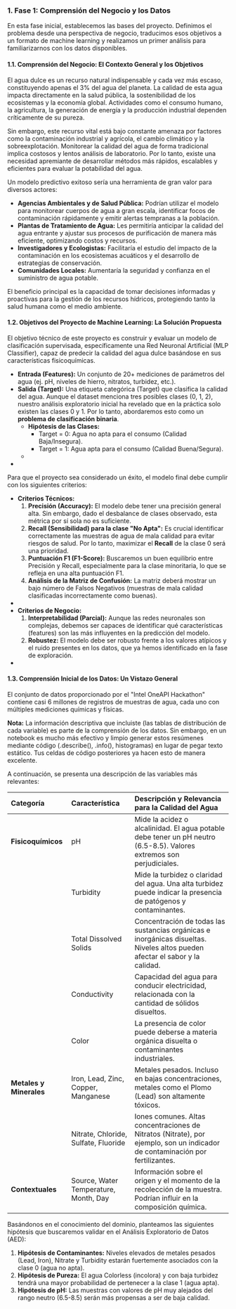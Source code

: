 ### **1\. Fase 1: Comprensión del Negocio y los Datos**

En esta fase inicial, establecemos las bases del proyecto. Definimos el problema desde una perspectiva de negocio, traducimos esos objetivos a un formato de machine learning y realizamos un primer análisis para familiarizarnos con los datos disponibles.

#### **1.1. Comprensión del Negocio: El Contexto General y los Objetivos**

El agua dulce es un recurso natural indispensable y cada vez más escaso, constituyendo apenas el 3% del agua del planeta. La calidad de esta agua impacta directamente en la salud pública, la sostenibilidad de los ecosistemas y la economía global. Actividades como el consumo humano, la agricultura, la generación de energía y la producción industrial dependen críticamente de su pureza.

Sin embargo, este recurso vital está bajo constante amenaza por factores como la contaminación industrial y agrícola, el cambio climático y la sobreexplotación. Monitorear la calidad del agua de forma tradicional implica costosos y lentos análisis de laboratorio. Por lo tanto, existe una necesidad apremiante de desarrollar métodos más rápidos, escalables y eficientes para evaluar la potabilidad del agua.

Un modelo predictivo exitoso sería una herramienta de gran valor para diversos actores:

* **Agencias Ambientales y de Salud Pública:** Podrían utilizar el modelo para monitorear cuerpos de agua a gran escala, identificar focos de contaminación rápidamente y emitir alertas tempranas a la población.  
* **Plantas de Tratamiento de Agua:** Les permitiría anticipar la calidad del agua entrante y ajustar sus procesos de purificación de manera más eficiente, optimizando costos y recursos.  
* **Investigadores y Ecologistas:** Facilitaría el estudio del impacto de la contaminación en los ecosistemas acuáticos y el desarrollo de estrategias de conservación.  
* **Comunidades Locales:** Aumentaría la seguridad y confianza en el suministro de agua potable.

El beneficio principal es la capacidad de tomar decisiones informadas y proactivas para la gestión de los recursos hídricos, protegiendo tanto la salud humana como el medio ambiente.

#### **1.2. Objetivos del Proyecto de Machine Learning: La Solución Propuesta**

El objetivo técnico de este proyecto es construir y evaluar un modelo de clasificación supervisada, específicamente una Red Neuronal Artificial (MLP Classifier), capaz de predecir la calidad del agua dulce basándose en sus características fisicoquímicas.

* **Entrada (Features):** Un conjunto de 20+ mediciones de parámetros del agua (ej. pH, niveles de hierro, nitratos, turbidez, etc.).  
* **Salida (Target):** Una etiqueta categórica (Target) que clasifica la calidad del agua. Aunque el dataset menciona tres posibles clases (0, 1, 2), nuestro análisis exploratorio inicial ha revelado que en la práctica solo existen las clases 0 y 1\. Por lo tanto, abordaremos esto como un **problema de clasificación binaria**.  
  * **Hipótesis de las Clases:**  
    * Target \= 0: Agua no apta para el consumo (Calidad Baja/Insegura).  
    * Target \= 1: Agua apta para el consumo (Calidad Buena/Segura).  
  *   
* 

Para que el proyecto sea considerado un éxito, el modelo final debe cumplir con los siguientes criterios:

* **Criterios Técnicos:**  
  1. **Precisión (Accuracy):** El modelo debe tener una precisión general alta. Sin embargo, dado el desbalance de clases observado, esta métrica por sí sola no es suficiente.  
  2. **Recall (Sensibilidad) para la clase "No Apta":** Es crucial identificar correctamente las muestras de agua de mala calidad para evitar riesgos de salud. Por lo tanto, maximizar el **Recall** de la clase 0 será una prioridad.  
  3. **Puntuación F1 (F1-Score):** Buscaremos un buen equilibrio entre Precisión y Recall, especialmente para la clase minoritaria, lo que se refleja en una alta puntuación F1.  
  4. **Análisis de la Matriz de Confusión:** La matriz deberá mostrar un bajo número de Falsos Negativos (muestras de mala calidad clasificadas incorrectamente como buenas).  
*   
* **Criterios de Negocio:**  
  1. **Interpretabilidad (Parcial):** Aunque las redes neuronales son complejas, debemos ser capaces de identificar qué características (features) son las más influyentes en la predicción del modelo.  
  2. **Robustez:** El modelo debe ser robusto frente a los valores atípicos y el ruido presentes en los datos, que ya hemos identificado en la fase de exploración.  
* 

#### **1.3. Comprensión Inicial de los Datos: Un Vistazo General**

El conjunto de datos proporcionado por el "Intel OneAPI Hackathon" contiene casi 6 millones de registros de muestras de agua, cada uno con múltiples mediciones químicas y físicas.

**Nota:** La información descriptiva que incluiste (las tablas de distribución de cada variable) es parte de la comprensión de los datos. Sin embargo, en un notebook es mucho más efectivo y limpio generar estos resúmenes mediante código (.describe(), .info(), histogramas) en lugar de pegar texto estático. Tus celdas de código posteriores ya hacen esto de manera excelente.

A continuación, se presenta una descripción de las variables más relevantes:

| Categoría | Característica | Descripción y Relevancia para la Calidad del Agua |
| :---- | :---- | :---- |
| **Fisicoquímicos** | pH | Mide la acidez o alcalinidad. El agua potable debe tener un pH neutro (6.5-8.5). Valores extremos son perjudiciales. |
|  | Turbidity | Mide la turbidez o claridad del agua. Una alta turbidez puede indicar la presencia de patógenos y contaminantes. |
|  | Total Dissolved Solids | Concentración de todas las sustancias orgánicas e inorgánicas disueltas. Niveles altos pueden afectar el sabor y la calidad. |
|  | Conductivity | Capacidad del agua para conducir electricidad, relacionada con la cantidad de sólidos disueltos. |
|  | Color | La presencia de color puede deberse a materia orgánica disuelta o contaminantes industriales. |
| **Metales y Minerales** | Iron, Lead, Zinc, Copper, Manganese | Metales pesados. Incluso en bajas concentraciones, metales como el Plomo (Lead) son altamente tóxicos. |
|  | Nitrate, Chloride, Sulfate, Fluoride | Iones comunes. Altas concentraciones de Nitratos (Nitrate), por ejemplo, son un indicador de contaminación por fertilizantes. |
| **Contextuales** | Source, Water Temperature, Month, Day | Información sobre el origen y el momento de la recolección de la muestra. Podrían influir en la composición química. |

Basándonos en el conocimiento del dominio, planteamos las siguientes hipótesis que buscaremos validar en el Análisis Exploratorio de Datos (AED):

1. **Hipótesis de Contaminantes:** Niveles elevados de metales pesados (Lead, Iron), Nitrate y Turbidity estarán fuertemente asociados con la clase 0 (agua no apta).  
2. **Hipótesis de Pureza:** El agua Colorless (incolora) y con baja turbidez tendrá una mayor probabilidad de pertenecer a la clase 1 (agua apta).  
3. **Hipótesis de pH:** Las muestras con valores de pH muy alejados del rango neutro (6.5-8.5) serán más propensas a ser de baja calidad.

